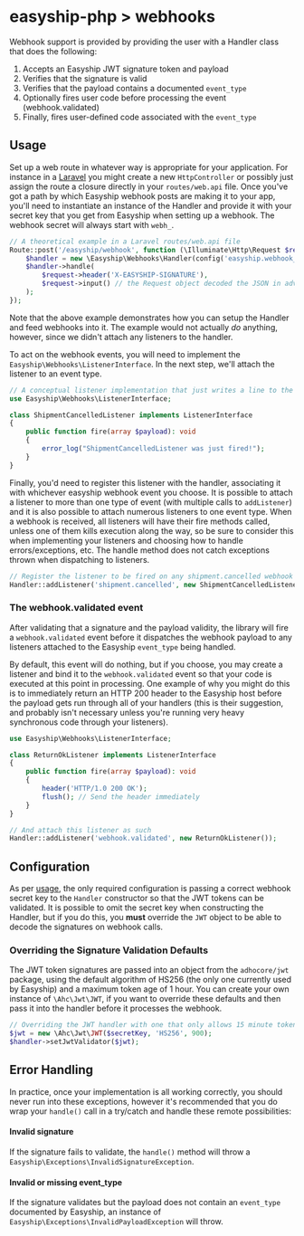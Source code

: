 # easyship-php > webhooks

Webhook support is provided by providing the user with a Handler class that
does the following:
1. Accepts an Easyship JWT signature token and payload
2. Verifies that the signature is valid
3. Verifies that the payload contains a documented `event_type`
4. Optionally fires user code before processing the event (webhook.validated)
5. Finally, fires user-defined code associated with the `event_type`

## Usage

Set up a web route in whatever way is appropriate for your application. For
instance in a [Laravel](https://laravel.com) you might create a new
`HttpController` or possibly just assign the route a closure directly in your
`routes/web.api` file. Once you've got a path by which Easyship webhook posts
are making it to your app, you'll need to instantiate an instance of the
Handler and provide it with your secret key that you get from Easyship when
setting up a webhook. The webhook secret will always start with `webh_`.

```php
// A theoretical example in a Laravel routes/web.api file
Route::post('/easyship/webhook', function (\Illuminate\Http\Request $request) {
    $handler = new \Easyship\Webhooks\Handler(config('easyship.webhook_secret'));
    $handler->handle(
        $request->header('X-EASYSHIP-SIGNATURE'),
        $request->input() // the Request object decoded the JSON in advance
    );
});
```

Note that the above example demonstrates how you can setup the Handler and
feed webhooks into it. The example would not actually *do* anything, however,
since we didn't attach any listeners to the handler.

To act on the webhook events, you will need to implement the
`Easyship\Webhooks\ListenerInterface`. In the next step, we'll attach the
listener to an event type.

```php
// A conceptual listener implementation that just writes a line to the log
use Easyship\Webhooks\ListenerInterface;

class ShipmentCancelledListener implements ListenerInterface
{
    public function fire(array $payload): void
    {
        error_log("ShipmentCancelledListener was just fired!");
    }
}

```

Finally, you'd need to register this listener with the handler, associating
it with whichever easyship webhook event you choose. It is possible to attach
a listener to more than one type of event (with multiple calls to
`addListener`) and it is also possible to attach numerous listeners to one
event type. When a webhook is received, all listeners will have their fire
methods called, unless one of them kills execution along the way, so be sure
to consider this when implementing your listeners and choosing how to handle
errors/exceptions, etc. The handle method does not catch exceptions thrown
when dispatching to listeners.

```php
// Register the listener to be fired on any shipment.cancelled webhook
Handler::addListener('shipment.cancelled', new ShipmentCancelledListener());
```

### The webhook.validated event

After validating that a signature and the payload validity, the library will
fire a `webhook.validated` event before it dispatches the webhook payload to
any listeners attached to the Easyship `event_type` being handled.

By default, this event will do nothing, but if you choose, you may create a
listener and bind it to the `webhook.validated` event so that your code is
executed at this point in processing. One example of why you might do this
is to immediately return an HTTP 200 header to the Easyship host before the
payload gets run through all of your handlers (this is their suggestion,
and probably isn't necessary unless you're running very heavy synchronous
code through your listeners).

```php
use Easyship\Webhooks\ListenerInterface;

class ReturnOkListener implements ListenerInterface
{
    public function fire(array $payload): void
    {
        header('HTTP/1.0 200 OK');
        flush(); // Send the header immediately
    }
}

// And attach this listener as such
Handler::addListener('webhook.validated', new ReturnOkListener());
```


## Configuration

As per [usage](#usage), the only required configuration is passing a correct
webhook secret key to the `Handler` constructor so that the JWT tokens can be
validated. It is possible to omit the secret key when constructing the
Handler, but if you do this, you **must** override the `JWT` object to be
able to decode the signatures on webhook calls.

### Overriding the Signature Validation Defaults

The JWT token signatures are passed into an object from the `adhocore/jwt`
package, using the default algorithm of HS256 (the only one currently used
by Easyship) and a maximum token age of 1 hour. You can create your own
instance of `\Ahc\Jwt\JWT`, if you want to override these defaults and then
pass it into the handler before it processes the webhook.

```php
// Overriding the JWT handler with one that only allows 15 minute tokens
$jwt = new \Ahc\Jwt\JWT($secretKey, 'HS256', 900);
$handler->setJwtValidator($jwt);
```

## Error Handling

In practice, once your implementation is all working correctly, you should
never run into these exceptions, however it's recommended that you do wrap
your `handle()` call in a try/catch and handle these remote possibilities:

#### Invalid signature

If the signature fails to validate, the `handle()` method will throw a
`Easyship\Exceptions\InvalidSignatureException`.

#### Invalid or missing event_type
If the signature validates but the payload does not contain an `event_type`
documented by Easyship, an instance of
`Easyship\Exceptions\InvalidPayloadException` will throw.
